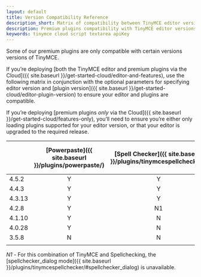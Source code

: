 ```yaml
---
layout: default
title: Version Compatibility Reference
description_short: Matrix of compatibility between TinyMCE editor versions and premium plugins.
description: Premium plugins compatibility with TinyMCE editor versions.
keywords: tinymce cloud script textarea apiKey
---
```


Some of our premium plugins are only compatible with certain versions versions of TinyMCE.

If you’re deploying [both the TinyMCE editor and premium plugins via the Cloud]({{ site.baseurl }}/get-started-cloud/editor-and-features), use the following matrix in conjunction with the optional parameters for specifying editor version and [plugin version]({{ site.baseurl }}/get-started-cloud/editor-plugin-version) to ensure your editor and plugins are compatible.

If you’re deploying [premium plugins *only* via the Cloud]({{ site.baseurl }}/get-started-cloud/features-only), you’ll need to ensure you’re either only loading plugins supported for your editor version, or that your editor is upgraded to the required release.

|   | [Powerpaste]({{ site.baseurl }}/plugins/powerpaste/) | [Spell Checker]({{ site.baseurl }}/plugins/tinymcespellchecker/) | [Accessibility Checker]({{ site.baseurl }}/plugins/a11ychecker/) | Mentions | [Advanced Code Editor]({{ site.baseurl }}/plugins/advcode/) | MoxieManager<br/>(SDK ONLY) | [Enhanced Media Embed]({{ site.baseurl }}/plugins/mediaembed/) | [Link Checker]({{ site.baseurl }}/plugins/linkchecker/) |
|  ------ | :------: | :------: | :------: | ------ | :------: | :------: | :------: | :------: |
|  4.5.2 | Y | Y | Y | Y | Y | Y | Y | Y |
|  4.4.3 | Y | Y | Y | Y | Y | Y | N | N |
|  4.3.13 | Y | Y | Y | Y | Y | Y | N | N |
|  4.2.8 | Y | N1 | N | N | N | Y | N | N |
|  4.1.10 | Y | N | N | N | N | Y | N | N |
|  4.0.28 | Y | N | N | N | N | Y | N | N |
|  3.5.8 | N | N | N | N | N | Y | N | N |
|   |  |  |  |  |  |  |  |  |

*N1* - For this combination of TinyMCE and Spellchecking, the [spellchecker_dialog mode]({{ site.baseurl }}/plugins/tinymcespellchecker/#spellchecker_dialog) is unavailable.
